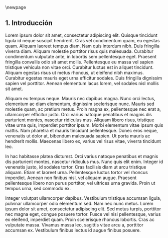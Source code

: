 \newpage

## 1. Introducción

Lorem ipsum dolor sit amet, consectetur adipiscing elit. Quisque tincidunt ligula id neque suscipit hendrerit. Cras vel condimentum quam, eu egestas quam. Aliquam laoreet tempus diam. Nam quis interdum nibh. Duis fringilla viverra diam. Aliquam molestie porttitor risus quis malesuada. Curabitur condimentum vulputate ante, in lobortis sem pellentesque eget. Praesent fringilla convallis odio sit amet mollis. Pellentesque eu massa vel sapien tristique vehicula non vitae orci. Curabitur luctus est in aliquet tincidunt. Aliquam egestas risus ut metus rhoncus, ut eleifend nibh maximus. Curabitur egestas mauris eget urna efficitur sodales. Duis fringilla dignissim sapien vel porttitor. Aenean elementum lacus lorem, vel sodales nisl mollis sit amet.

Aliquam eu tempus neque. Mauris nec dapibus magna. Nunc orci lectus, elementum ac diam elementum, dignissim scelerisque nunc. Mauris sed molestie quam, ac pretium metus. Proin magna ex, pellentesque nec erat a, ullamcorper efficitur justo. Orci varius natoque penatibus et magnis dis parturient montes, nascetur ridiculus mus. Aliquam libero risus, tristique vitae urna quis, imperdiet porttitor ipsum. Morbi elementum vitae ipsum quis mattis. Nam pharetra et mauris tincidunt pellentesque. Donec eros neque, venenatis ut dolor at, bibendum malesuada sapien. Ut porta mauris ac hendrerit mollis. Maecenas libero ex, varius vel risus vitae, viverra tincidunt leo.

In hac habitasse platea dictumst. Orci varius natoque penatibus et magnis dis parturient montes, nascetur ridiculus mus. Nunc quis elit enim. Integer id venenatis justo, id sodales tortor. Cras facilisis diam ut arcu tristique aliquam. Etiam et laoreet urna. Pellentesque luctus tortor vel rhoncus imperdiet. Aenean non finibus nisl, vel aliquam augue. Praesent pellentesque libero non purus porttitor, vel ultrices urna gravida. Proin ut tempus urna, sed commodo ex.

Integer volutpat ullamcorper dapibus. Vestibulum tristique accumsan ligula, pulvinar ullamcorper odio elementum sed. Nam nec nunc metus. Lorem ipsum dolor sit amet, consectetur adipiscing elit. Sed metus turpis, porttitor nec magna eget, congue posuere tortor. Fusce vel nisi pellentesque, varius ex eleifend, imperdiet quam. Proin scelerisque rhoncus lobortis. Cras ac vulputate massa. Vivamus massa leo, sagittis vitae arcu a, porttitor accumsan ex. Vestibulum finibus lectus id augue finibus posuere.
